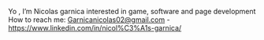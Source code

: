 Yo , I’m Nicolas garnica
interested in game, software and page development
How to reach me: Garnicanicolas02@gmail.com - https://www.linkedin.com/in/nicol%C3%A1s-garnica/
